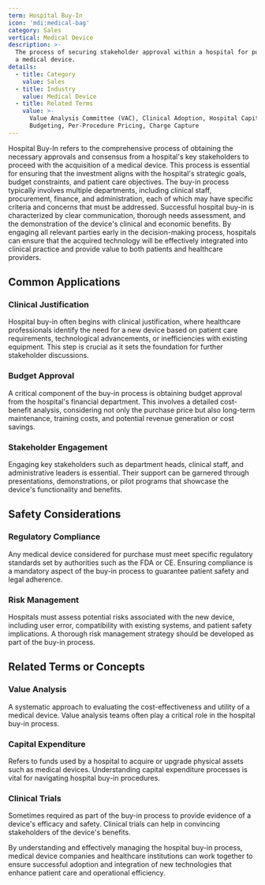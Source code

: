 ```yaml
---
term: Hospital Buy-In
icon: 'mdi:medical-bag'
category: Sales
vertical: Medical Device
description: >-
  The process of securing stakeholder approval within a hospital for purchasing
  a medical device.
details:
  - title: Category
    value: Sales
  - title: Industry
    value: Medical Device
  - title: Related Terms
    value: >-
      Value Analysis Committee (VAC), Clinical Adoption, Hospital Capital
      Budgeting, Per-Procedure Pricing, Charge Capture
---
```

Hospital Buy-In refers to the comprehensive process of obtaining the necessary approvals and consensus from a hospital's key stakeholders to proceed with the acquisition of a medical device. This process is essential for ensuring that the investment aligns with the hospital's strategic goals, budget constraints, and patient care objectives. The buy-in process typically involves multiple departments, including clinical staff, procurement, finance, and administration, each of which may have specific criteria and concerns that must be addressed. Successful hospital buy-in is characterized by clear communication, thorough needs assessment, and the demonstration of the device's clinical and economic benefits. By engaging all relevant parties early in the decision-making process, hospitals can ensure that the acquired technology will be effectively integrated into clinical practice and provide value to both patients and healthcare providers.

## Common Applications

### Clinical Justification
Hospital buy-in often begins with clinical justification, where healthcare professionals identify the need for a new device based on patient care requirements, technological advancements, or inefficiencies with existing equipment. This step is crucial as it sets the foundation for further stakeholder discussions.

### Budget Approval
A critical component of the buy-in process is obtaining budget approval from the hospital's financial department. This involves a detailed cost-benefit analysis, considering not only the purchase price but also long-term maintenance, training costs, and potential revenue generation or cost savings.

### Stakeholder Engagement
Engaging key stakeholders such as department heads, clinical staff, and administrative leaders is essential. Their support can be garnered through presentations, demonstrations, or pilot programs that showcase the device's functionality and benefits.

## Safety Considerations

### Regulatory Compliance
Any medical device considered for purchase must meet specific regulatory standards set by authorities such as the FDA or CE. Ensuring compliance is a mandatory aspect of the buy-in process to guarantee patient safety and legal adherence.

### Risk Management
Hospitals must assess potential risks associated with the new device, including user error, compatibility with existing systems, and patient safety implications. A thorough risk management strategy should be developed as part of the buy-in process.

## Related Terms or Concepts

### Value Analysis
A systematic approach to evaluating the cost-effectiveness and utility of a medical device. Value analysis teams often play a critical role in the hospital buy-in process.

### Capital Expenditure
Refers to funds used by a hospital to acquire or upgrade physical assets such as medical devices. Understanding capital expenditure processes is vital for navigating hospital buy-in procedures.

### Clinical Trials
Sometimes required as part of the buy-in process to provide evidence of a device's efficacy and safety. Clinical trials can help in convincing stakeholders of the device's benefits.

By understanding and effectively managing the hospital buy-in process, medical device companies and healthcare institutions can work together to ensure successful adoption and integration of new technologies that enhance patient care and operational efficiency.
